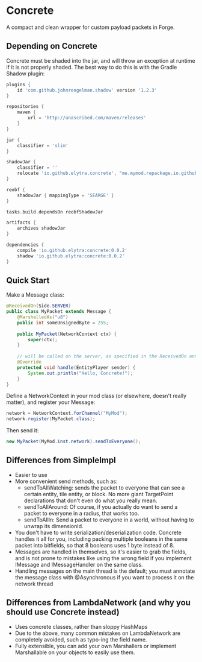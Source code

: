 # Concrete
A compact and clean wrapper for custom payload packets in Forge.

## Depending on Concrete
Concrete must be shaded into the jar, and will throw an exception at runtime if
it is not properly shaded. The best way to do this is with the Gradle Shadow
plugin:
```gradle
plugins {
	id 'com.github.johnrengelman.shadow' version '1.2.3'
}

repositories {
	maven {
		url = 'http://unascribed.com/maven/releases'
	}
}

jar {
	classifier = 'slim'
}

shadowJar {
	classifier = ''
	relocate 'io.github.elytra.concrete', "me.mymod.repackage.io.github.elytra.concrete"
}

reobf {
	shadowJar { mappingType = 'SEARGE' }
}

tasks.build.dependsOn reobfShadowJar

artifacts {
	archives shadowJar
}

dependencies {
	compile 'io.github.elytra:concrete:0.0.2'
	shadow 'io.github.elytra:concrete:0.0.2'
}
```

## Quick Start
Make a Message class:
```java
@ReceivedOn(Side.SERVER)
public class MyPacket extends Message {
	@MarshalledAs("u8")
	public int someUnsignedByte = 255;
	
	public MyPacket(NetworkContext ctx) {
		super(ctx);
	}
	
	// will be called on the server, as specified in the ReceivedOn annotation
	@Override
	protected void handle(EntityPlayer sender) {
		System.out.println("Hello, Concrete!");
	}
}
```

Define a NetworkContext in your mod class (or elsewhere, doesn't really matter),
and register your Message:
```java
network = NetworkContext.forChannel("MyMod");
network.register(MyPacket.class);
```

Then send it:
```java
new MyPacket(MyMod.inst.network).sendToEveryone();
```

## Differences from SimpleImpl

* Easier to use
* More convenient send methods, such as:
	* sendToAllWatching: sends the packet to everyone that can see a certain
		entity, tile entity, or block. No more giant TargetPoint declarations
		that don't even do what you really mean.
	* sendToAllAround: Of course, if you actually do want to send a packet to
		everyone in a radius, that works too.
	* sendToAllIn: Send a packet to everyone in a world, without having to
		unwrap its dimensionId.
* You don't have to write serialization/deserialization code. Concrete
	handles it all for you, including packing multiple booleans in the same
	packet into bitfields, so that 8 booleans uses 1 byte instead of 8.
* Messages are handled in themselves, so it's easier to grab the fields, and is
	not prone to mistakes like using the wrong field if you implement IMessage
	and IMessageHandler on the same class.
* Handling messages on the main thread is the default; you must annotate the
	message class with @Asynchronous if you want to process it on the network
	thread

## Differences from LambdaNetwork (and why you should use Concrete instead)

* Uses concrete classes, rather than sloppy HashMaps
* Due to the above, many common mistakes on LambdaNetwork are completely
	avoided, such as typo-ing the field name.
* Fully extensible, you can add your own Marshallers or implement Marshallable
	on your objects to easily use them.
